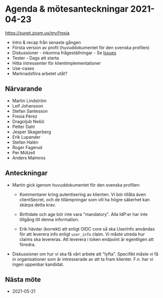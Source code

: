 # Agenda & mötesanteckningar 2021-04-23

https://sunet.zoom.us/my/fresia


* Intro & recap från senaste gången
* Första version av profil (huvuddokumentet för den svenska profilen)
* Diskussioner - inkomna frågeställningar - Se [Issues](https://github.com/oidc-sweden/specifications/issues)
* Tester - Dags att starta
* Hitta intressenter för klientimplementationer
* Use-cases
* Marknadsföra arbetet utåt?


## Närvarande

* Martin Lindström
* Leif Johansson
* Stefan Santesson
* Fresia Pérez
* Dragoljub Nešić
* Petter Dahl
* Jesper Skagerberg
* Erik Lupander
* Stefan Halén
* Roger Fagerud
* Per Mützell
* Anders Malmros

## Anteckningar

- Martin gick igenom huvuddokumentet för den svenska profilen:

  - Kommentarer kring autentisering av klienten. Vi bör tillåta även clientSecret, och de tillämpningar som vill ha högre säkerhet kan skärpa detta krav.
  
  - Birthdate och age bör inte vara "mandatory". Alla IdP:er har inte tillgång till denna information.
  
  - Erik hävdar (korrekt) att enligt OIDC core så ska UserInfo användas för att leverera info enligt `user_info` claim. Vi måste utreda hur claims ska levereras. Att leverera i token endpoint är egentligen att föredra.
  
- Diskussioner om hur vi ska få vårt arbete att "lyfta". Specifikt måste vi få in organisationer som är intresserade av att ta fram klienter. F.n. har vi ingen uppenbar kandidat.

## Nästa möte

* 2021-05-21
 

